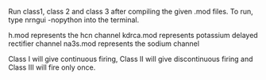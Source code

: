 Run class1, class 2 and class 3 after compiling the given .mod files.
To run, type nrngui -nopython into the terminal.

h.mod represents the hcn channel
kdrca.mod represents potassium delayed rectifier channel
na3s.mod represents the sodium channel

Class I will give continuous firing, Class II will give discontinuous firing and Class III will fire only once.
